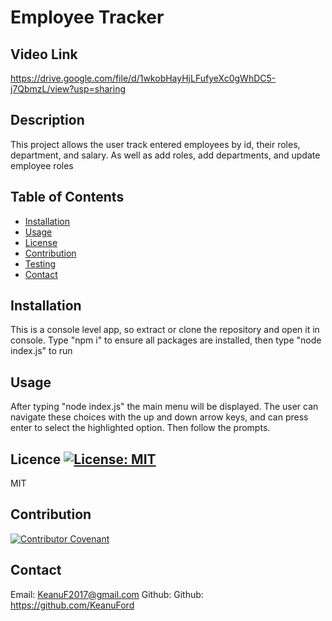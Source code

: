 
# Employee Tracker 

## Video Link
https://drive.google.com/file/d/1wkobHayHjLFufyeXc0gWhDC5-j7QbmzL/view?usp=sharing

## Description
This project allows the user track entered employees by id, their roles, department, and salary. As well as add roles, add departments, and update employee roles

## Table of Contents
- [Installation](#installation)
- [Usage](#usage)
- [License](#license)
- [Contribution](#contribution)
- [Testing](#testing)
- [Contact](#contact)

## Installation
This is a console level app, so extract or clone the repository and open it in console. Type "npm i" to ensure all packages are installed, then type "node index.js" to run

## Usage
After typing "node index.js" the main menu will be displayed. The user can navigate these choices with the up and down arrow keys, and can press enter to select the highlighted option. Then follow the prompts.

## Licence [![License: MIT](https://img.shields.io/badge/License-MIT-yellow.svg)](https://opensource.org/licenses/MIT)
MIT

## Contribution
[![Contributor Covenant](https://img.shields.io/badge/Contributor%20Covenant-2.1-4baaaa.svg)](https://www.contributor-covenant.org/)


## Contact

Email: KeanuF2017@gmail.com
Github: Github: https://github.com/KeanuFord
